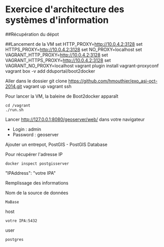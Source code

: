 Exercice d'architecture des systèmes d'information
================
##Récupération du dépot

##Lancement de la VM
	set HTTP_PROXY=http://10.0.4.2:3128
	set HTTPS_PROXY=http://10.0.4.2:3128
	set NO_PROXY=localhost
	set VAGRANT_HTTP_PROXY=http://10.0.4.2:3128
	set VAGRANT_HTTPS_PROXY=http://10.0.4.2:3128
	set VAGRANT_NO_PROXY=localhost
	vagrant plugin install vagrant-proxyconf
	vagrant box -v add dduportal/boot2docker

Aller dans le dossier 
	git clone https://github.com/hmouthier/exo_asi-oct-2014.git
	vagrant up
	vagrant ssh

Pour lancer la VM, la baleine de Boot2docker apparaît 
	
	cd /vagrant
	./run.sh
	
Lancer http://127.0.0.1:8080/geoserver/web/ dans votre navigateur

* Login : admin
* Password : geoserver

Ajouter un entrepot,  PostGIS - PostGIS Database

Pour récupérer l'adresse IP

	docker inspect postgisserver 
	
"IPAddress": "votre IPA"

Remplissage des informations

Nom de la source de données 

	MaBase
	
host

	votre IPA:5432
	
user

	postgres
